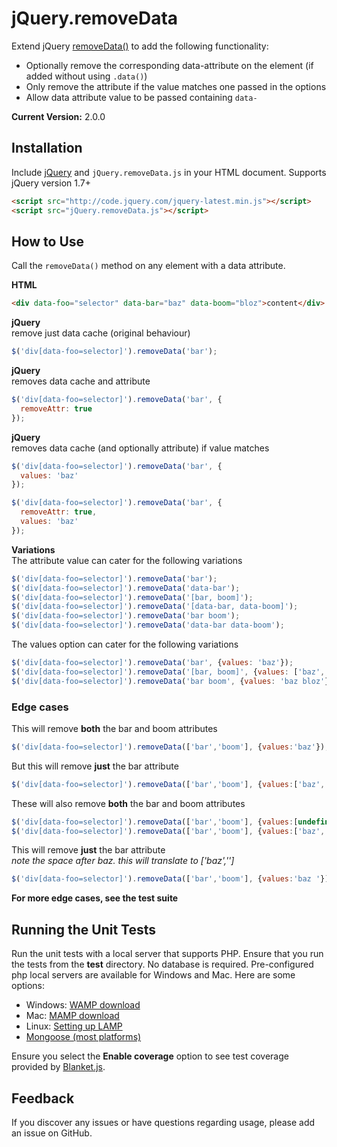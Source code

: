 # jQuery.removeData
Extend jQuery [removeData()](https://api.jquery.com/removeData/) to add the following functionality:
- Optionally remove the corresponding data-attribute on the element (if added without using `.data()`)
- Only remove the attribute if the value matches one passed in the options
- Allow data attribute value to be passed containing `data-`

**Current Version:** 2.0.0

## Installation
Include [jQuery](http://jquery.com/download) and `jQuery.removeData.js` in your HTML document. Supports jQuery version 1.7+
```html
<script src="http://code.jquery.com/jquery-latest.min.js"></script>  
<script src="jQuery.removeData.js"></script>
```

## How to Use
Call the ```removeData()``` method on any element with a data attribute.

**HTML**
```html
<div data-foo="selector" data-bar="baz" data-boom="bloz">content</div>
```

**jQuery**  
remove just data cache (original behaviour)  
```javascript
$('div[data-foo=selector]').removeData('bar');  
```

**jQuery**  
removes data cache and attribute  
```javascript
$('div[data-foo=selector]').removeData('bar', {
  removeAttr: true
});
```

**jQuery**  
removes data cache (and optionally attribute) if value matches 
```javascript
$('div[data-foo=selector]').removeData('bar', {
  values: 'baz'
});  

$('div[data-foo=selector]').removeData('bar', {
  removeAttr: true,
  values: 'baz'
});
```

**Variations**  
The attribute value can cater for the following variations
```javascript
$('div[data-foo=selector]').removeData('bar');  
$('div[data-foo=selector]').removeData('data-bar');  
$('div[data-foo=selector]').removeData('[bar, boom]');  
$('div[data-foo=selector]').removeData('[data-bar, data-boom]');  
$('div[data-foo=selector]').removeData('bar boom');  
$('div[data-foo=selector]').removeData('data-bar data-boom');
```
The values option can cater for the following variations
```javascript
$('div[data-foo=selector]').removeData('bar', {values: 'baz'});  
$('div[data-foo=selector]').removeData('[bar, boom]', {values: ['baz','bloz']});  
$('div[data-foo=selector]').removeData('bar boom', {values: 'baz bloz'});  
```

### Edge cases
This will remove **both** the bar and boom attributes
```javascript
$('div[data-foo=selector]').removeData(['bar','boom'], {values:'baz'});
```
But this will remove **just** the bar attribute
```javascript
$('div[data-foo=selector]').removeData(['bar','boom'], {values:['baz','']});
```
These will also remove **both** the bar and boom attributes
```javascript
$('div[data-foo=selector]').removeData(['bar','boom'], {values:[undefined, 'baz']});
$('div[data-foo=selector]').removeData(['bar','boom'], {values:['baz', null]});
```
This will remove **just** the bar attribute  
*note the space after baz. this will translate to ['baz','']*
```javascript
$('div[data-foo=selector]').removeData(['bar','boom'], {values:'baz '});
```

**For more edge cases, see the test suite**

## Running the Unit Tests
Run the unit tests with a local server that supports PHP. Ensure that you run the tests from the **test** directory. No database is required. Pre-configured php local servers are available for Windows and Mac. Here are some options:

- Windows: [WAMP download](http://www.wampserver.com/en/)
- Mac: [MAMP download](http://www.mamp.info/en/index.html)
- Linux: [Setting up LAMP](https://www.linux.com/learn/tutorials/288158-easy-lamp-server-installation)
- [Mongoose (most platforms)](http://code.google.com/p/mongoose/)

Ensure you select the **Enable coverage** option to see test coverage provided by [Blanket.js](http://blanketjs.org/).

## Feedback
If you discover any issues or have questions regarding usage, please add an issue on GitHub.
